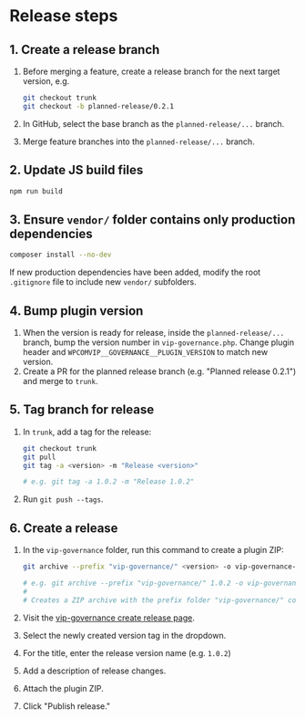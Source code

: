 # Release steps

## 1. Create a release branch

1. Before merging a feature, create a release branch for the next target version, e.g.

    ```bash
    git checkout trunk
    git checkout -b planned-release/0.2.1
    ```

2. In GitHub, select the base branch as the `planned-release/...` branch.
3. Merge feature branches into the `planned-release/...` branch.

## 2. Update JS build files

```bash
npm run build
```

## 3. Ensure `vendor/` folder contains only production dependencies

```bash
composer install --no-dev
```

If new production dependencies have been added, modify the root `.gitignore` file to include new `vendor/` subfolders.

## 4. Bump plugin version

1. When the version is ready for release, inside the `planned-release/...` branch, bump the version number in `vip-governance.php`. Change plugin header and `WPCOMVIP__GOVERNANCE__PLUGIN_VERSION` to match new version.
2. Create a PR for the planned release branch (e.g. "Planned release 0.2.1") and merge to `trunk`.

## 5. Tag branch for release

1. In `trunk`, add a tag for the release:

    ```bash
    git checkout trunk
    git pull
    git tag -a <version> -m "Release <version>"

    # e.g. git tag -a 1.0.2 -m "Release 1.0.2"
    ```

2. Run `git push --tags`.

## 6. Create a release

1. In the `vip-governance` folder, run this command to create a plugin ZIP:

    ```bash
    git archive --prefix "vip-governance/" <version> -o vip-governance-<version>.zip

    # e.g. git archive --prefix "vip-governance/" 1.0.2 -o vip-governance-1.0.2.zip
    #
    # Creates a ZIP archive with the prefix folder "vip-governance/" containing files from tag 1.0.2
    ```

2. Visit the [vip-governance create release page](https://github.com/wpcomvip/vip-governance/releases/new).
3. Select the newly created version tag in the dropdown.
4. For the title, enter the release version name (e.g. `1.0.2`)
5. Add a description of release changes.
6. Attach the plugin ZIP.
7. Click "Publish release."
